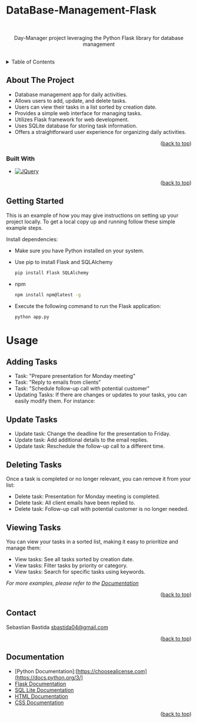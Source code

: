 # DataBase-Management-Flask
<!-- PROJECT LOGO -->
<br />
<div align="center">

  <p align="center">
  Day-Manager project leveraging the Python Flask library for database management    <br />
    <br />
  </p>
</div>



<!-- TABLE OF CONTENTS -->
<details>
  <summary>Table of Contents</summary>
  <ol>
    <li>
      <a href="#about-the-project">About The Project</a>
      <ul>
        <li><a href="#built-with">Built With</a></li>
      </ul>
    </li>
    <li><a href="#usage">Usage</a></li>
    <li><a href="#contact">Contact</a></li>
    <li><a href="#acknowledgments">Acknowledgments</a></li>
  </ol>
</details>



<!-- ABOUT THE PROJECT -->
## About The Project
- Database management app for daily activities.
- Allows users to add, update, and delete tasks.
- Users can view their tasks in a list sorted by creation date.
- Provides a simple web interface for managing tasks.
- Utilizes Flask framework for web development.
- Uses SQLite database for storing task information.
- Offers a straightforward user experience for organizing daily activities.

<p align="right">(<a href="#readme-top">back to top</a>)</p>



### Built With

* [![JQuery][JQuery.com]][JQuery-url]

<p align="right">(<a href="#readme-top">back to top</a>)</p>



<!-- GETTING STARTED -->
## Getting Started

This is an example of how you may give instructions on setting up your project locally.
To get a local copy up and running follow these simple example steps.

Install dependencies:

- Make sure you have Python installed on your system.
* Use pip to install Flask and SQLAlchemy
  ```sh
  pip install Flask SQLAlchemy
  ```
* npm
  ```sh
  npm install npm@latest -g
  ```
* Execute the following command to run the Flask application:
  ```sh
  python app.py
  ```

<!-- USAGE EXAMPLES -->
# Usage

## Adding Tasks 
- Task: "Prepare presentation for Monday meeting"
- Task: "Reply to emails from clients"
- Task: "Schedule follow-up call with potential customer"
- Updating Tasks: If there are changes or updates to your tasks, you can easily modify     them. For instance:
## Update Tasks
- Update task: Change the deadline for the presentation to Friday.
- Update task: Add additional details to the email replies.
- Update task: Reschedule the follow-up call to a different time.
## Deleting Tasks
Once a task is completed or no longer relevant, you can remove it from your list:
- Delete task: Presentation for Monday meeting is completed.
- Delete task: All client emails have been replied to.
- Delete task: Follow-up call with potential customer is no longer needed.

## Viewing Tasks
You can view your tasks in a sorted list, making it easy to prioritize and manage them:

- View tasks: See all tasks sorted by creation date.
- View tasks: Filter tasks by priority or category.
- View tasks: Search for specific tasks using keywords.

_For more examples, please refer to the [Documentation](https://example.com)_

<p align="right">(<a href="#readme-top">back to top</a>)</p>

<!-- CONTACT -->
## Contact

Sebastian Bastida
sbastida04@gmail.com

<p align="right">(<a href="#readme-top">back to top</a>)</p>



<!-- ACKNOWLEDGMENTS -->
## Documentation

* [Python Documentation]:[https://choosealicense.com](https://docs.python.org/3/]
* [Flask Documentation]([https://www.webpagefx.com/tools/emoji-cheat-sheet](https://flask.palletsprojects.com/en/3.0.x/))
* [SQL Lite Documentation]([https://flexbox.malven.co/](https://www.sqlite.org/docs.html))
* [HTML Documentation]([https://grid.malven.co/](https://developer.mozilla.org/en-US/docs/Web/HTML))
* [CSS Documentation]([https://shields.io](https://developer.mozilla.org/en-US/docs/Web/CSS))

<p align="right">(<a href="#readme-top">back to top</a>)</p>



<!-- MARKDOWN LINKS & IMAGES -->
[JQuery.com]: https://img.shields.io/badge/jQuery-0769AD?style=for-the-badge&logo=jquery&logoColor=white
[JQuery-url]: https://jquery.com 

